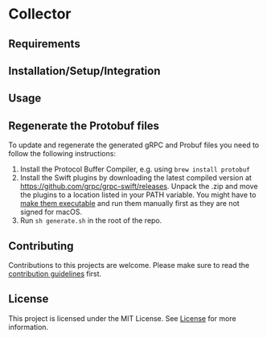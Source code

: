 # Collector

## Requirements

## Installation/Setup/Integration

## Usage

## Regenerate the Protobuf files

To update and regenerate the generated gRPC and Probuf files you need to follow the following instructions:

1. Install the Protocol Buffer Compiler, e.g. using `brew install protobuf`
2. Install the Swift plugins by downloading the latest compiled version at https://github.com/grpc/grpc-swift/releases. Unpack the .zip and move the plugins to a location listed in your PATH variable. You might have to [make them executable](https://support.apple.com/guide/terminal/make-a-file-executable-apdd100908f-06b3-4e63-8a87-32e71241bab4/mac) and run them manually first as they are not signed for macOS.
3. Run `sh generate.sh` in the root of the repo.

## Contributing
Contributions to this projects are welcome. Please make sure to read the [contribution guidelines](https://github.com/Apodini/.github/blob/release/CONTRIBUTING.md) first.

## License
This project is licensed under the MIT License. See [License](https://github.com/Apodini/Template-Repository/blob/release/LICENSE) for more information.

